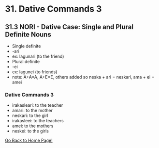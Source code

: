 # 31. Dative Commands 3
##   31.3  NORI - Dative Case: Single and Plural Definite Nouns

* Single definite
* -ari
* ex: lagunari (to the friend)
* Plural definite
* -ei
* ex: lagunei (to friends)
* note: A+A=A, A+E=E, others added so neska + ari = neskari, ama + ei = amei

### Dative Commands 3
* irakasleari: to the teacher
* amari: to the mother
* neskari: to the girl
* irakasleei: to the teachers
* amei: to the mothers
* neskei: to the girls

[ Go Back to Home Page!](..)
